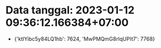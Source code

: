 # Data tanggal: 2023-01-12 09:36:12.166384+07:00

* {'ktIYibc5y84LQ1hb': 7624, 'MwPMQmG8rlqUPIt7': 7768}
